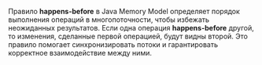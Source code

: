 Правило **happens-before** в Java Memory Model определяет порядок выполнения операций в многопоточности, чтобы избежать неожиданных результатов. Если одна операция **happens-before** другой, то изменения, сделанные первой операцией, будут видны второй. Это правило помогает синхронизировать потоки и гарантировать корректное взаимодействие между ними.